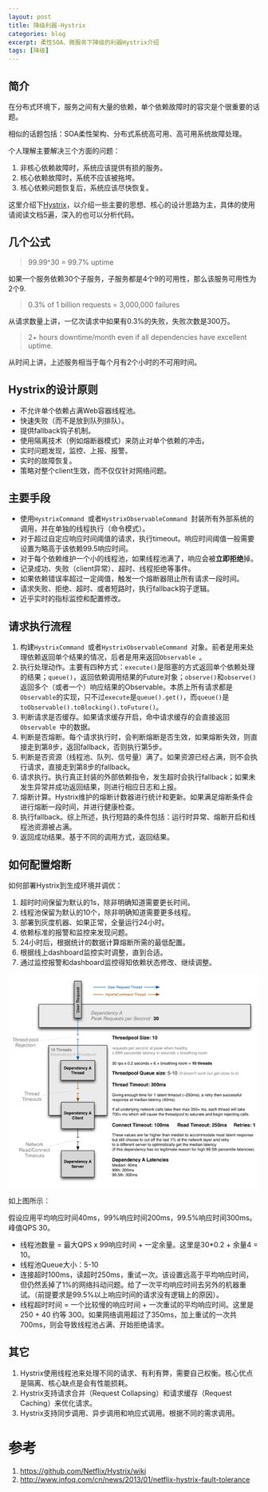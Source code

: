 ```yaml
---
layout: post
title: 降级利器-Hystrix
categories: blog
excerpt: 柔性SOA、微服务下降级的利器Hystrix介绍
tags: [降级]
---
```


## 简介
在分布式环境下，服务之间有大量的依赖，单个依赖故障时的容灾是个很重要的话题。

相似的话题包括：SOA柔性架构、分布式系统高可用、高可用系统故障处理。

个人理解主要解决三个方面的问题：

1. 非核心依赖故障时，系统应该提供有损的服务。
2. 核心依赖故障时，系统不应该被拖垮。
3. 核心依赖问题恢复后，系统应该尽快恢复。

这里介绍下<a href="https://github.com/Netflix/Hystrix/wiki">Hystrix</a>，以介绍一些主要的思想、核心的设计思路为主，具体的使用请阅读文档5遍，深入的也可以分析代码。

## 几个公式

> 99.99^30 = 99.7% uptime

如果一个服务依赖30个子服务，子服务都是4个9的可用性，那么该服务可用性为2个9.

> 0.3% of 1 billion requests = 3,000,000 failures

从请求数量上讲，一亿次请求中如果有0.3%的失败，失败次数是300万。

> 2+ hours downtime/month even if all dependencies have excellent uptime.

从时间上讲，上述服务相当于每个月有2个小时的不可用时间。

## Hystrix的设计原则

* 不允许单个依赖占满Web容器线程池。
* 快速失败（而不是放到队列排队）。
* 提供fallback钩子机制。
* 使用隔离技术（例如熔断器模式）来防止对单个依赖的冲击。
* 实时问题发现，监控、上报、报警。
* 实时的故障恢复。
* 策略对整个client生效，而不仅仅针对网络问题。

## 主要手段

* 使用`HystrixCommand `或者`HystrixObservableCommand `封装所有外部系统的调用，并在单独的线程执行（命令模式）。
* 对于超过自定应响应时间阈值的请求，执行timeout。响应时间阈值一般需要设置为略高于该依赖99.5响应时间。
* 对于每个依赖维护一个小的线程池，如果线程池满了，响应会被**立即拒绝**掉。
* 记录成功、失败（client异常）、超时、线程拒绝等事件。
* 如果依赖错误率超过一定阈值，触发一个熔断器阻止所有请求一段时间。
* 请求失败、拒绝、超时、或者短路时，执行fallback钩子逻辑。
* 近乎实时的指标监控和配置修改。

## 请求执行流程
1. 构建`HystrixCommand `或者`HystrixObservableCommand `对象。前者是用来处理依赖返回单个结果的情况，后者是用来返回`Observable `。
2. 执行处理动作。主要有四种方式：`execute()`是阻塞的方式返回单个依赖处理的结果；`queue()`，返回依赖调用结果的Future对象；`observe()`和`observe()`返回多个（或者一个）响应结果的Observable。本质上所有请求都是`Observable`的实现，只不过`execute`是`queue().get()`，而`queue()`是`toObservable().toBlocking().toFuture()`。
3. 判断请求是否缓存。如果请求缓存开启，命中请求缓存的会直接返回`Observable `中的数据。
4. 判断是否熔断。每个请求执行时，会判断熔断是否生效，如果熔断失效，则直接走到第8步，返回fallback，否则执行第5步。
5. 判断是否资源（线程池、队列、信号量）满了。如果资源已经占满，则不会执行请求，直接走到第8步的fallback。
6. 请求执行。执行真正封装的外部依赖指令，发生超时会执行fallback；如果未发生异常并成功返回结果，则进行相应日志和上报。
7. 熔断计算。Hystrix维护的熔断计数器进行统计和更新。如果满足熔断条件会进行熔断一段时间，并进行健康检查。
8. 执行fallback。综上所述，执行短路的条件包括：运行时异常、熔断开启和线程池资源被占满。
9. 返回成功结果。基于不同的调用方式，返回结果。

## 如何配置熔断
如何部署Hystrix到生成环境并调优：

1. 超时时间保留为默认的1s，除非明确知道需要更长时间。
2. 线程池保留为默认的10个，除非明确知道需要更多线程。
3. 部署到灰度机器、如果正常，全量运行24小时。
4. 依赖标准的报警和监控来发现问题。
5. 24小时后，根据统计的数据计算熔断所需的最低配置。
6. 根据线上dashboard监控实时调整，直到合适。
7. 通过监控报警和dashboard监控得知依赖状态修改、继续调整。

![Hystrix配置](/images/hystrix-config.png)

如上图所示：

假设应用平均响应时间40ms，99%响应时间200ms，99.5%响应时间300ms。峰值QPS 30。

* 线程池数量 = 最大QPS x 99响应时间 + 一定余量。这里是30*0.2 +  余量4  = 10。
* 线程池Queue大小：5-10
* 连接超时100ms，读超时250ms，重试一次。该设置远高于平均响应时间，但仍然丢掉了1%的网络抖动问题。给了一次平均响应时间去另外的机器重试。（前提要求是99.5%以上响应时间的请求没有逻辑上的原因）。
* 线程超时时间 = 一个比较慢的响应时间 + 一次重试的平均响应时间。这里是250 + 40 约等 300。如果网络调用超过了350ms，加上重试的一次共700ms，则会导致线程池占满、开始拒绝请求。


## 其它
1. Hystrix使用线程池来处理不同的请求、有利有弊，需要自己权衡。核心优点是隔离、核心缺点是会有性能损耗。	
2. Hystrix支持请求合并（Request Collapsing）和请求缓存（Request Caching）来优化请求。
3. Hystrix支持同步调用、异步调用和响应式调用。根据不同的需求调用。

# 参考
1. https://github.com/Netflix/Hystrix/wiki
2. http://www.infoq.com/cn/news/2013/01/netflix-hystrix-fault-tolerance